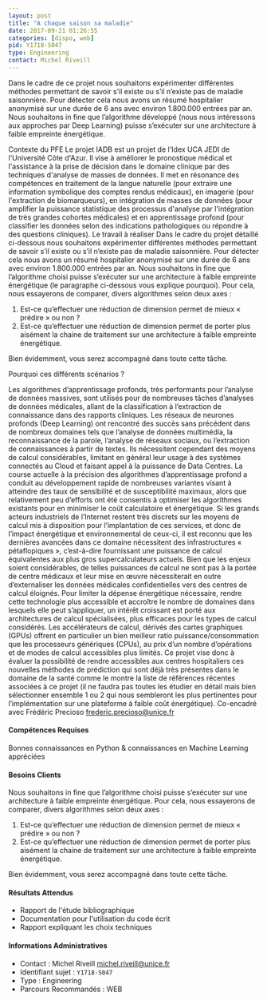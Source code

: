 ```yaml
---
layout: post
title: "A chaque saison sa maladie"
date: 2017-09-21 01:26:55
categories: [dispo, web]
pid: Y1718-S047
type: Engineering
contact: Michel Riveill
---
```

       
Dans le cadre de ce projet nous souhaitons expérimenter différentes méthodes permettant de savoir s’il existe ou s’il n’existe pas de maladie saisonnière. Pour détecter cela nous avons un résumé hospitalier anonymisé sur une durée de 6 ans avec environ 1.800.000 entrées par an. Nous souhaitons in fine que l’algorithme développé (nous nous intéressons aux approches par Deep Learning) puisse s’exécuter sur une architecture à faible empreinte énergétique.

Contexte du PFE
Le projet IADB est un projet de l'Idex UCA JEDI de l'Université Côte d'Azur. Il vise à améliorer le pronostique médical et l'assistance à la prise de décision dans le domaine clinique par des techniques d'analyse de masses de données. Il met en résonance des compétences en traitement de la langue naturelle (pour extraire une information symbolique des comptes rendus médicaux), en imagerie (pour l'extraction de biomarqueurs), en intégration de masses de données (pour amplifier la puissance statistique des processus d'analyse par l'intégration de très grandes cohortes médicales) et en apprentissage profond (pour classifier les données selon des indications pathologiques ou répondre à des questions cliniques).
Le travail à réaliser
Dans le cadre du projet détaillé ci-dessous nous souhaitons expérimenter différentes méthodes permettant de savoir s’il existe ou s’il n’existe pas de maladie saisonnière. Pour détecter cela nous avons un résumé hospitalier anonymisé sur une durée de 6 ans avec environ 1.800.000 entrées par an. Nous souhaitons in fine que l’algorithme choisi puisse s’exécuter sur une architecture à faible empreinte énergétique (le paragraphe ci-dessous vous explique pourquoi).
Pour cela, nous essayerons de comparer, divers algorithmes selon deux axes :
1) Est-ce qu’effectuer une réduction de dimension permet de mieux « prédire » ou non ?
2) Est-ce qu’effectuer une réduction de dimension permet de porter plus aisément la chaine de traitement sur une architecture à faible empreinte énergétique.

Bien évidemment, vous serez accompagné dans toute cette tâche.

Pourquoi ces différents scénarios ?

Les algorithmes d’apprentissage profonds, très performants pour l’analyse de données massives, sont utilisés pour de nombreuses tâches d’analyses de données médicales, allant de la classification à l’extraction de connaissance dans des rapports cliniques.
Les réseaux de neurones profonds (Deep Learning) ont rencontré des succès sans précédent dans de nombreux domaines tels que l’analyse de données multimédia, la reconnaissance de la parole, l’analyse de réseaux sociaux, ou l’extraction de connaissances à partir de textes. Ils nécessitent cependant des moyens de calcul considérables, limitant en général leur usage à des systèmes connectés au Cloud et faisant appel à la puissance de Data Centres. La course actuelle à la précision des algorithmes d’apprentissage profond a conduit au développement rapide de nombreuses variantes visant à atteindre des taux de sensibilité et de susceptibilité maximaux, alors que relativement peu d’efforts ont été consentis à optimiser les algorithmes existants pour en minimiser le coût calculatoire et énergétique. Si les grands acteurs industriels de l’Internet restent très discrets sur les moyens de calcul mis à disposition pour l’implantation de ces services, et donc de l’impact énergétique et environnemental de ceux-ci, il est reconnu que les dernières avancées dans ce domaine nécessitent des infrastructures « pétaflopiques », c’est-à-dire fournissant une puissance de calcul équivalentes aux plus gros supercalculateurs actuels.
Bien que les enjeux soient considérables, de telles puissances de calcul ne sont pas à la portée de centre médicaux et leur mise en œuvre nécessiterait en outre d’externaliser les données médicales confidentielles vers des centres de calcul éloignés. Pour limiter la dépense énergétique nécessaire, rendre cette technologie plus accessible et accroître le nombre de domaines dans lesquels elle peut s’appliquer, un intérêt croissant est porté aux architectures de calcul spécialisées, plus efficaces pour les types de calcul considérés. Les accélérateurs de calcul, dérivés des cartes graphiques (GPUs) offrent en particulier un bien meilleur ratio puissance/consommation que les processeurs génériques (CPUs), au prix d’un nombre d’opérations et de modes de calcul accessibles plus limités.
Ce projet vise donc à évaluer la possibilité de rendre accessibles aux centres hospitaliers ces nouvelles méthodes de prédiction qui sont déjà très présentes dans le domaine de la santé comme le montre la liste de références récentes associées à ce projet (il ne faudra pas toutes les étudier en détail mais bien sélectionner ensemble 1 ou 2 qui nous sembleront les plus pertinentes pour l’implémentation sur une plateforme à faible coût énergétique).
Co-encadré avec Frédéric Precioso <frederic.precioso@unice.fr>

#### Compétences Requises
Bonnes connaissances en Python & connaissances en Machine Learning appréciées


#### Besoins Clients
Nous souhaitons in fine que l’algorithme choisi puisse s’exécuter sur une architecture à faible empreinte énergétique.
Pour cela, nous essayerons de comparer, divers algorithmes selon deux axes :
1) Est-ce qu’effectuer une réduction de dimension permet de mieux « prédire » ou non ?
2) Est-ce qu’effectuer une réduction de dimension permet de porter plus aisément la chaine de traitement sur une architecture à faible empreinte énergétique.

Bien évidemment, vous serez accompagné dans toute cette tâche.

#### Résultats Attendus
- Rapport de l'étude bibliographique
- Documentation pour l'utilisation du code écrit
- Rapport expliquant les choix techniques
     

#### Informations Administratives
  * Contact : Michel Riveill <michel.riveill@unice.fr>
  * Identifiant sujet : `Y1718-S047`
  * Type : Engineering
  * Parcours Recommandés : WEB
     